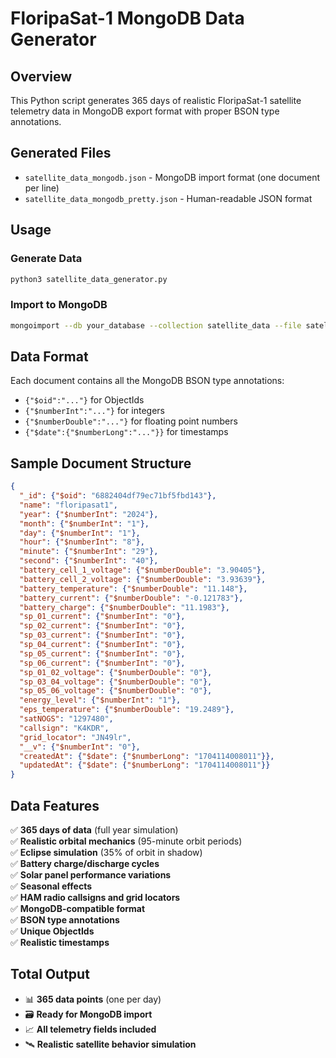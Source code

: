 # FloripaSat-1 MongoDB Data Generator

## Overview
This Python script generates 365 days of realistic FloripaSat-1 satellite telemetry data in MongoDB export format with proper BSON type annotations.

## Generated Files
- `satellite_data_mongodb.json` - MongoDB import format (one document per line)
- `satellite_data_mongodb_pretty.json` - Human-readable JSON format

## Usage

### Generate Data
```bash
python3 satellite_data_generator.py
```

### Import to MongoDB
```bash
mongoimport --db your_database --collection satellite_data --file satellite_data_mongodb.json
```

## Data Format
Each document contains all the MongoDB BSON type annotations:
- `{"$oid":"..."}` for ObjectIds
- `{"$numberInt":"..."}` for integers  
- `{"$numberDouble":"..."}` for floating point numbers
- `{"$date":{"$numberLong":"..."}}` for timestamps

## Sample Document Structure
```json
{
  "_id": {"$oid": "6882404df79ec71bf5fbd143"},
  "name": "floripasat1",
  "year": {"$numberInt": "2024"},
  "month": {"$numberInt": "1"},
  "day": {"$numberInt": "1"},
  "hour": {"$numberInt": "8"},
  "minute": {"$numberInt": "29"},
  "second": {"$numberInt": "40"},
  "battery_cell_1_voltage": {"$numberDouble": "3.90405"},
  "battery_cell_2_voltage": {"$numberDouble": "3.93639"},
  "battery_temperature": {"$numberDouble": "11.148"},
  "battery_current": {"$numberDouble": "-0.121783"},
  "battery_charge": {"$numberDouble": "11.1983"},
  "sp_01_current": {"$numberInt": "0"},
  "sp_02_current": {"$numberInt": "0"},
  "sp_03_current": {"$numberInt": "0"},
  "sp_04_current": {"$numberInt": "0"},
  "sp_05_current": {"$numberInt": "0"},
  "sp_06_current": {"$numberInt": "0"},
  "sp_01_02_voltage": {"$numberDouble": "0"},
  "sp_03_04_voltage": {"$numberDouble": "0"},
  "sp_05_06_voltage": {"$numberDouble": "0"},
  "energy_level": {"$numberInt": "1"},
  "eps_temperature": {"$numberDouble": "19.2489"},
  "satNOGS": "1297480",
  "callsign": "K4KDR",
  "grid_locator": "JN49lr",
  "__v": {"$numberInt": "0"},
  "createdAt": {"$date": {"$numberLong": "1704114008011"}},
  "updatedAt": {"$date": {"$numberLong": "1704114008011"}}
}
```

## Data Features
✅ **365 days of data** (full year simulation)  
✅ **Realistic orbital mechanics** (95-minute orbit periods)  
✅ **Eclipse simulation** (35% of orbit in shadow)  
✅ **Battery charge/discharge cycles**  
✅ **Solar panel performance variations**  
✅ **Seasonal effects**  
✅ **HAM radio callsigns and grid locators**  
✅ **MongoDB-compatible format**  
✅ **BSON type annotations**  
✅ **Unique ObjectIds**  
✅ **Realistic timestamps**  

## Total Output
- 📊 **365 data points** (one per day)
- 🗃️ **Ready for MongoDB import**
- 📈 **All telemetry fields included**
- 🛰️ **Realistic satellite behavior simulation** 